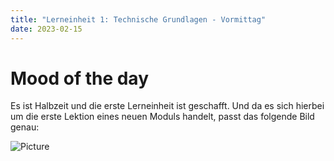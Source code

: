 ```yaml
---
title: "Lerneinheit 1: Technische Grundlagen - Vormittag"
date: 2023-02-15
---
```


# Mood of the day
Es ist Halbzeit und die erste Lerneinheit ist geschafft. Und da es sich hierbei um die erste Lektion eines neuen Moduls handelt, passt das folgende Bild genau:

![Picture](https://encrypted-tbn0.gstatic.com/images?q=tbn:ANd9GcTGsP7itqjQO9_MAmQnxQ0blKvEXo-VerDzqg&usqp=CAU)
